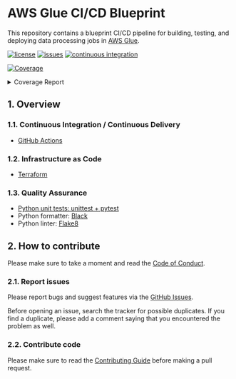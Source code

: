 # AWS Glue CI/CD Blueprint

This repository contains a blueprint CI/CD pipeline for building, testing, and deploying
data processing jobs in [AWS Glue](https://aws.amazon.com/glue/).

[![license](https://img.shields.io/github/license/ricardolsmendes/aws-glue-ci-cd-blueprint.svg)](https://github.com/ricardolsmendes/aws-glue-ci-cd-blueprint/blob/main/LICENSE)
[![issues](https://img.shields.io/github/issues/ricardolsmendes/aws-glue-ci-cd-blueprint.svg)](https://github.com/ricardolsmendes/aws-glue-ci-cd-blueprint/issues)
[![continuous integration](https://github.com/ricardolsmendes/aws-glue-ci-cd-blueprint/actions/workflows/on-push-to-main.yaml/badge.svg)](https://github.com/ricardolsmendes/aws-glue-ci-cd-blueprint/actions/workflows/on-push-to-main.yaml)

<!-- Pytest Coverage Comment:Begin -->
<a href="https://github.com/ricardolsmendes/aws-glue-ci-cd-blueprint/blob/main/README.md"><img alt="Coverage" src="https://img.shields.io/badge/Coverage-95%25-brightgreen.svg" /></a><details><summary>Coverage Report </summary><table><tr><th>File</th><th>Stmts</th><th>Miss</th><th>Cover</th><th>Missing</th></tr><tbody><tr><td colspan="5"><b>src</b></td></tr><tr><td>&nbsp; &nbsp;<a href="https://github.com/ricardolsmendes/aws-glue-ci-cd-blueprint/blob/main/src/sample_bronze_job.py">sample_bronze_job.py</a></td><td>21</td><td>1</td><td>95%</td><td><a href="https://github.com/ricardolsmendes/aws-glue-ci-cd-blueprint/blob/main/src/sample_bronze_job.py#L60">60</a></td></tr><tr><td>&nbsp; &nbsp;<a href="https://github.com/ricardolsmendes/aws-glue-ci-cd-blueprint/blob/main/src/sample_silver_job.py">sample_silver_job.py</a></td><td>21</td><td>1</td><td>95%</td><td><a href="https://github.com/ricardolsmendes/aws-glue-ci-cd-blueprint/blob/main/src/sample_silver_job.py#L72">72</a></td></tr><tr><td><b>TOTAL</b></td><td><b>42</b></td><td><b>2</b></td><td><b>95%</b></td><td>&nbsp;</td></tr></tbody></table></details>
<!-- Pytest Coverage Comment:End -->

## 1. Overview

### 1.1. Continuous Integration / Continuous Delivery

- [GitHub Actions](https://github.com/ricardolsmendes/aws-glue-ci-cd-blueprint/blob/main/.github/workflows)

### 1.2. Infrastructure as Code

- [Terraform](https://github.com/ricardolsmendes/aws-glue-ci-cd-blueprint/blob/main/infrastructure)

### 1.3. Quality Assurance

- [Python unit tests: unittest + pytest](https://github.com/ricardolsmendes/aws-glue-ci-cd-blueprint/blob/main/tests)
- Python formatter: [Black](https://github.com/psf/black)
- Python linter: [Flake8](https://github.com/PyCQA/flake8)

## 2. How to contribute

Please make sure to take a moment and read the [Code of
Conduct](https://github.com/ricardolsmendes/aws-glue-ci-cd-blueprint/blob/main/.github/CODE_OF_CONDUCT.md).

### 2.1. Report issues

Please report bugs and suggest features via the [GitHub
Issues](https://github.com/ricardolsmendes/aws-glue-ci-cd-blueprint/issues).

Before opening an issue, search the tracker for possible duplicates. If you find a
duplicate, please add a comment saying that you encountered the problem as well.

### 2.2. Contribute code

Please make sure to read the [Contributing
Guide](https://github.com/ricardolsmendes/aws-glue-ci-cd-blueprint/blob/main/.github/CONTRIBUTING.md)
before making a pull request.
